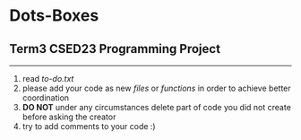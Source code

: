 # Dots-Boxes
## Term3 CSED23 Programming Project
---
1. read *to-do.txt*
2. please add your code as new *files* or *functions* in order to achieve better coordination
3. **DO NOT** under any circumstances delete part of code you did not create before asking the creator 
4. try to add comments to your code :)

